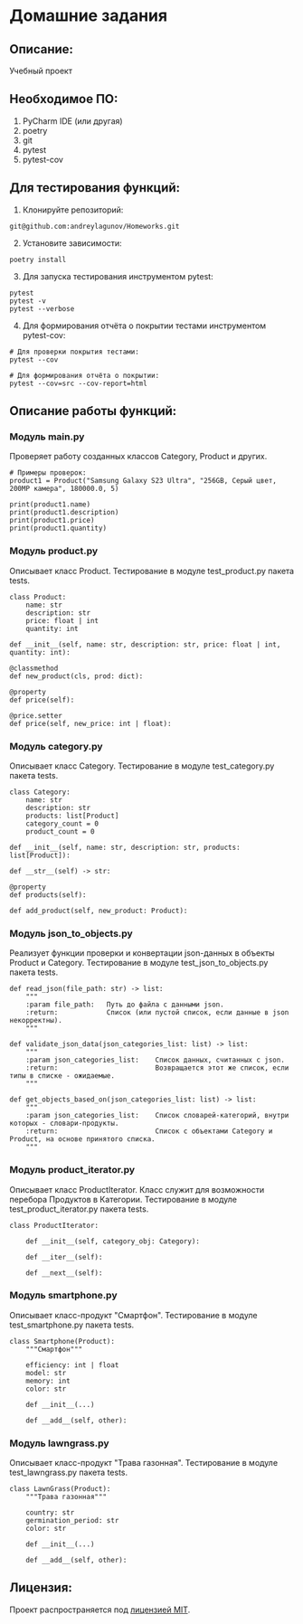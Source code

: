 # Домашние задания


## Описание:

Учебный проект


## Необходимое ПО:

1. PyCharm IDE (или другая)
2. poetry
3. git
4. pytest
5. pytest-cov


## Для тестирования функций:

1. Клонируйте репозиторий:
```
git@github.com:andreylagunov/Homeworks.git
```

2. Установите зависимости:

```
poetry install 
```

3. Для запуска тестирования инструментом pytest:

```
pytest
pytest -v
pytest --verbose
```

4. Для формирования отчёта о покрытии тестами инструментом pytest-cov:

```
# Для проверки покрытия тестами:
pytest --cov

# Для формирования отчёта о покрытии:
pytest --cov=src --cov-report=html
```


## Описание работы функций:


### Модуль **main.py**
Проверяет работу созданных классов Category, Product и других.
```
# Примеры проверок:
product1 = Product("Samsung Galaxy S23 Ultra", "256GB, Серый цвет, 200MP камера", 180000.0, 5)

print(product1.name)
print(product1.description)
print(product1.price)
print(product1.quantity)
```


### Модуль **product.py**
Описывает класс Product.
Тестирование в модуле test_product.py пакета tests.
```
class Product:
    name: str
    description: str
    price: float | int
    quantity: int
    
def __init__(self, name: str, description: str, price: float | int, quantity: int):

@classmethod
def new_product(cls, prod: dict):

@property
def price(self):

@price.setter
def price(self, new_price: int | float):
```


### Модуль **category.py**
Описывает класс Category.
Тестирование в модуле test_category.py пакета tests.
```
class Category:
    name: str
    description: str
    products: list[Product]
    category_count = 0
    product_count = 0
    
def __init__(self, name: str, description: str, products: list[Product]):

def __str__(self) -> str:

@property
def products(self):

def add_product(self, new_product: Product):
```


### Модуль **json_to_objects.py**
Реализует функции проверки и конвертации json-данных в объекты Product и Category.
Тестирование в модуле test_json_to_objects.py пакета tests.
```
def read_json(file_path: str) -> list:
    """
    :param file_path:   Путь до файла с данными json.
    :return:            Список (или пустой список, если данные в json некорректны).
    """
    
def validate_json_data(json_categories_list: list) -> list:
    """
    :param json_categories_list:    Список данных, считанных с json.
    :return:                        Возвращается этот же список, если типы в списке - ожидаемые.
    """
    
def get_objects_based_on(json_categories_list: list) -> list:
    """
    :param json_categories_list:    Список словарей-категорий, внутри которых - словари-продукты.
    :return:                        Список с объектами Category и Product, на основе принятого списка.
    """
```

### Модуль **product_iterator.py**
Описывает класс ProductIterator. Класс служит для возможности перебора Продуктов в Категории.
Тестирование в модуле test_product_iterator.py пакета tests.
```
class ProductIterator:

    def __init__(self, category_obj: Category):

    def __iter__(self):

    def __next__(self):
```

### Модуль **smartphone.py**
Описывает класс-продукт "Смартфон".
Тестирование в модуле test_smartphone.py пакета tests.
```
class Smartphone(Product):
    """Смартфон"""

    efficiency: int | float
    model: str
    memory: int
    color: str

    def __init__(...)
    
    def __add__(self, other):
```

### Модуль **lawngrass.py**
Описывает класс-продукт "Трава газонная".
Тестирование в модуле test_lawngrass.py пакета tests.
```
class LawnGrass(Product):
    """Трава газонная"""

    country: str
    germination_period: str
    color: str

    def __init__(...)
    
    def __add__(self, other):
```


## Лицензия:

Проект распространяется под [лицензией MIT](LICENSE).